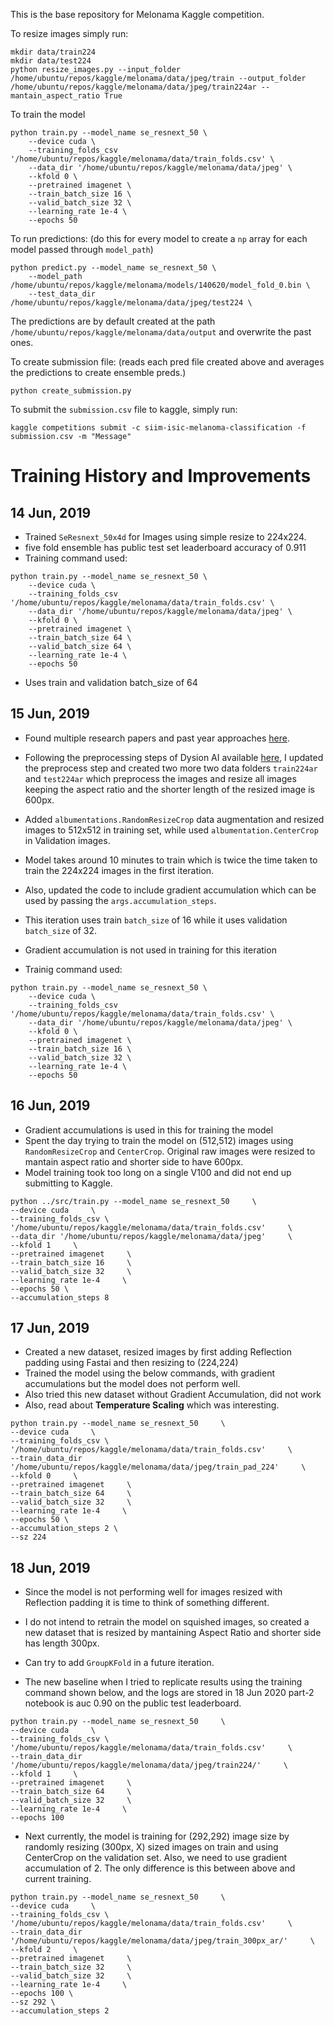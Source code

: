This is the base repository for Melonama Kaggle competition. 

To resize images simply run: 
```
mkdir data/train224
mkdir data/test224
python resize_images.py --input_folder /home/ubuntu/repos/kaggle/melonama/data/jpeg/train --output_folder /home/ubuntu/repos/kaggle/melonama/data/jpeg/train224ar --mantain_aspect_ratio True
```

To train the model 
```
python train.py --model_name se_resnext_50 \
    --device cuda \
    --training_folds_csv '/home/ubuntu/repos/kaggle/melonama/data/train_folds.csv' \
    --data_dir '/home/ubuntu/repos/kaggle/melonama/data/jpeg' \
    --kfold 0 \
    --pretrained imagenet \
    --train_batch_size 16 \
    --valid_batch_size 32 \
    --learning_rate 1e-4 \
    --epochs 50 
```

To run predictions: (do this for every model to create a `np` array for each model passed through `model_path`)
```
python predict.py --model_name se_resnext_50 \
    --model_path /home/ubuntu/repos/kaggle/melonama/models/140620/model_fold_0.bin \
    --test_data_dir /home/ubuntu/repos/kaggle/melonama/data/jpeg/test224 \
```
The predictions are by default created at the path `/home/ubuntu/repos/kaggle/melonama/data/output` and overwrite the past ones. 


To create submission file: (reads each pred file created above and averages the predictions to create ensemble preds.)
```
python create_submission.py
```

To submit the `submission.csv` file to kaggle, simply run: 
```
kaggle competitions submit -c siim-isic-melanoma-classification -f submission.csv -m "Message"
```

# Training History and Improvements 

## 14 Jun, 2019 
- Trained `SeResnext_50x4d` for Images using simple resize to 224x224. 
- five fold ensemble has public test set leaderboard accuracy of 0.911
- Training command used: 
```
python train.py --model_name se_resnext_50 \
    --device cuda \
    --training_folds_csv '/home/ubuntu/repos/kaggle/melonama/data/train_folds.csv' \
    --data_dir '/home/ubuntu/repos/kaggle/melonama/data/jpeg' \
    --kfold 0 \
    --pretrained imagenet \
    --train_batch_size 64 \
    --valid_batch_size 64 \
    --learning_rate 1e-4 \
    --epochs 50 
```
- Uses train and validation batch_size of 64

## 15 Jun, 2019
- Found multiple research papers and past year approaches [here](https://challenge2019.isic-archive.com/leaderboard.html).
- Following the preprocessing steps of Dysion AI available [here](https://isic-challenge-stade.s3.amazonaws.com/9e2e7c9c-480c-48dc-a452-c1dd577cc2b2/ISIC2019-paper-0816.pdf?AWSAccessKeyId=AKIA2FPBP3II4S6KTWEU&Signature=XpwPLQaZ6JP3gekmjmhXfRTldIg%3D&Expires=1592248281), I updated the preprocess step and created two more two data folders `train224ar` and `test224ar` which preprocess the images and resize all images keeping the aspect ratio and the shorter length of the resized image is 600px. 
- Added `albumentations.RandomResizeCrop` data augmentation and resized images to 512x512 in training set, while used `albumentation.CenterCrop` in Validation images.

- Model takes around 10 minutes to train which is twice the time taken to train the 224x224 images in the first iteration. 
- Also, updated the code to include gradient accumulation which can be used by passing the `args.accumulation_steps`. 
- This iteration uses train `batch_size` of 16 while it uses validation `batch_size` of 32. 
- Gradient accumulation is not used in training for this iteration 
- Trainig command used:
``` 
python train.py --model_name se_resnext_50 \
    --device cuda \
    --training_folds_csv '/home/ubuntu/repos/kaggle/melonama/data/train_folds.csv' \
    --data_dir '/home/ubuntu/repos/kaggle/melonama/data/jpeg' \
    --kfold 0 \
    --pretrained imagenet \
    --train_batch_size 16 \
    --valid_batch_size 32 \
    --learning_rate 1e-4 \
    --epochs 50 
```

## 16 Jun, 2019
- Gradient accumulations is used in this for training the model
- Spent the day trying to train the model on (512,512) images using `RandomResizeCrop` and `CenterCrop`. Original raw images were resized to mantain aspect ratio and shorter side to have 600px.
- Model training took too long on a single V100 and did not end up submitting to Kaggle.

```
python ../src/train.py --model_name se_resnext_50     \
--device cuda     \
--training_folds_csv \
'/home/ubuntu/repos/kaggle/melonama/data/train_folds.csv'     \
--data_dir '/home/ubuntu/repos/kaggle/melonama/data/jpeg'     \
--kfold 1     \
--pretrained imagenet     \
--train_batch_size 16     \
--valid_batch_size 32     \
--learning_rate 1e-4     \
--epochs 50 \
--accumulation_steps 8
```

## 17 Jun, 2019 
- Created a new dataset, resized images by first adding Reflection padding using Fastai and then resizing to (224,224)
- Trained the model using the below commands, with gradient accumulations but the model does not perform well.
- Also tried this new dataset without Gradient Accumulation, did not work
- Also, read about **Temperature Scaling** which was interesting.
```
python train.py --model_name se_resnext_50     \
--device cuda     \
--training_folds_csv \
'/home/ubuntu/repos/kaggle/melonama/data/train_folds.csv'     \
--train_data_dir '/home/ubuntu/repos/kaggle/melonama/data/jpeg/train_pad_224'     \
--kfold 0     \
--pretrained imagenet     \
--train_batch_size 64     \
--valid_batch_size 32     \
--learning_rate 1e-4     \
--epochs 50 \
--accumulation_steps 2 \
--sz 224
```

## 18 Jun, 2019 
- Since the model is not performing well for images resized with Reflection padding it is time to think of something different. 
- I do not intend to retrain the model on squished images, so created a new dataset that is resized by mantaining Aspect Ratio and shorter side has length 300px.
- Can try to add `GroupKFold` in a future iteration.

- The new baseline when I tried to replicate results using the training command shown below, and the logs are stored in 18 Jun 2020 part-2 notebook is auc 0.90 on the public test leaderboard.
```
python train.py --model_name se_resnext_50     \
--device cuda     \
--training_folds_csv \
'/home/ubuntu/repos/kaggle/melonama/data/train_folds.csv'     \
--train_data_dir '/home/ubuntu/repos/kaggle/melonama/data/jpeg/train224/'     \
--kfold 1     \
--pretrained imagenet     \
--train_batch_size 64     \
--valid_batch_size 32     \
--learning_rate 1e-4     \
--epochs 100 
```

- Next currently, the model is training for (292,292) image size by randomly resizing (300px, X) sized images on train and using CenterCrop on the validation set. Also, we need to use gradient accumulation of 2. The only difference is this between above and current training. 
```
python train.py --model_name se_resnext_50     \
--device cuda     \
--training_folds_csv \
'/home/ubuntu/repos/kaggle/melonama/data/train_folds.csv'     \
--train_data_dir '/home/ubuntu/repos/kaggle/melonama/data/jpeg/train_300px_ar/'     \
--kfold 2     \
--pretrained imagenet     \
--train_batch_size 32     \
--valid_batch_size 32     \
--learning_rate 1e-4     \
--epochs 100 \
--sz 292 \
--accumulation_steps 2
```